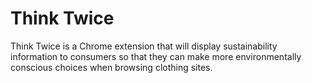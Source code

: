 # Think Twice

Think Twice is a Chrome extension that will display sustainability information to consumers so that they can make more environmentally conscious choices when browsing clothing sites. 

